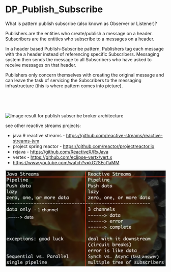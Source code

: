 # DP_Publish_Subscribe
What is pattern publish subscribe (also known as Observer or Listener)?

Publishers  are the entities who create/publish a message on a header. 
Subscribers are the entities who subscribe  to a messages on a header.


In a header based Publish-Subscribe pattern, Publishers tag each message with the a header instead of referencing specific Subscribers. 
Messaging system then sends the message to all Subscribers who have asked to receive messages on that header.

Publishers only concern themselves with creating the original message and can leave the task of servicing the Subscribers to the messaging infrastructure (this is where pattern comes into picture).

<img class="irc_mi" src="https://image.slidesharecdn.com/broker2-100713053847-phpapp02/95/towards-improved-data-dissemination-of-publishsubscribe-systems-6-728.jpg?cb=1278999567" alt="Image result for publish subscribe broker architecture" onload="typeof google==='object'&amp;&amp;google.aft&amp;&amp;google.aft(this)" width="304" height="228" style="margin-top: 63px;">

see other reactive streams projects:
- java 9 reactive streams - https://github.com/reactive-streams/reactive-streams-jvm
- project spring reactor - https://github.com/reactor/projectreactor.io
- rxjava - https://github.com/ReactiveX/RxJava
- vertex - https://github.com/eclipse-vertx/vert.x
- https://www.youtube.com/watch?v=kG2SEcl1aMM

<img src="javaStreamVsReactiveStream.png">

